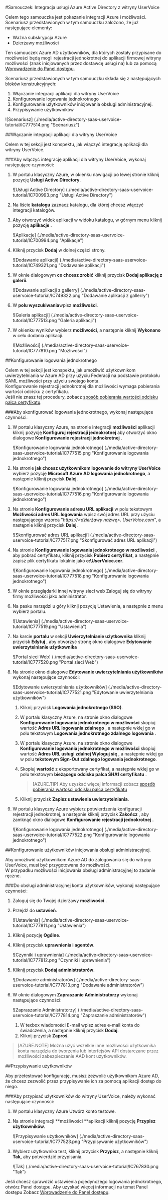 <properties 
    pageTitle="Samouczek: Integracja usługi Azure Active Directory z możliwości | Microsoft Azure" 
    description="Dowiedz się, jak użyć możliwości z usługą Azure Active Directory w celu włączenia rejestracji jednokrotnej, automatycznego inicjowania obsługi administracyjnej i nie tylko!." 
    services="active-directory" 
    authors="jeevansd"  
    documentationCenter="na" 
    manager="femila"/>
<tags 
    ms.service="active-directory" 
    ms.devlang="na" 
    ms.topic="article" 
    ms.tgt_pltfrm="na" 
    ms.workload="identity" 
    ms.date="09/11/2016" 
    ms.author="jeedes" />

#<a name="tutorial-azure-active-directory-integration-with-uservoice"></a>Samouczek: Integracja usługi Azure Active Directory z witryny UserVoice
  
Celem tego samouczka jest pokazanie integracji Azure i możliwości.  
Scenariusz przedstawionych w tym samouczku założono, że już następujące elementy:

-   Ważna subskrypcja Azure
-   Dzierżawy możliwości
  
Ten samouczek Azure AD użytkowników, dla których zostały przypisane do możliwości będą mogli rejestracji jednokrotnej do aplikacji firmowej witryny możliwości (znak inicjowanych przez dostawcę usługi na) lub za pomocą [Wprowadzenie do Panel dostępu](active-directory-saas-access-panel-introduction.md).
  
Scenariusz przedstawionych w tym samouczku składa się z następujących bloków konstrukcyjnych:

1.  Włączanie integracji aplikacji dla witryny UserVoice
2.  Konfigurowanie logowania jednokrotnego
3.  Konfigurowanie użytkowników inicjowania obsługi administracyjnej.
4.  Przypisywanie użytkowników

![Scenariusz] (./media/active-directory-saas-uservoice-tutorial/IC777514.png "Scenariusz")

##<a name="enabling-the-application-integration-for-uservoice"></a>Włączanie integracji aplikacji dla witryny UserVoice
  
Celem w tej sekcji jest konspektu, jak włączyć integrację aplikacji dla witryny UserVoice.

###<a name="to-enable-the-application-integration-for-uservoice-perform-the-following-steps"></a>Aby włączyć integrację aplikacji dla witryny UserVoice, wykonaj następujące czynności:

1.  W portalu klasyczny Azure, w okienku nawigacji po lewej stronie kliknij pozycję **Usługi Active Directory**.

    ![Usługi Active Directory] (./media/active-directory-saas-uservoice-tutorial/IC700993.png "Usługi Active Directory")

2.  Na liście **katalogu** zaznacz katalogu, dla której chcesz włączyć integracji katalogów.

3.  Aby otworzyć widok aplikacji w widoku katalogu, w górnym menu kliknij pozycję **aplikacje** .

    ![Aplikacje] (./media/active-directory-saas-uservoice-tutorial/IC700994.png "Aplikacje")

4.  Kliknij przycisk **Dodaj** w dolnej części strony.

    ![Dodawanie aplikacji] (./media/active-directory-saas-uservoice-tutorial/IC749321.png "Dodawanie aplikacji")

5.  W oknie dialogowym **co chcesz zrobić** kliknij przycisk **Dodaj aplikację z galerii**.

    ![Dodawanie aplikacji z gallerry] (./media/active-directory-saas-uservoice-tutorial/IC749322.png "Dodawanie aplikacji z gallerry")

6.  W **polu wyszukiwania**wpisz **możliwości**.

    ![Galeria aplikacji] (./media/active-directory-saas-uservoice-tutorial/IC777513.png "Galeria aplikacji")

7.  W okienku wyników wybierz **możliwości**, a następnie kliknij **Wykonano** w celu dodania aplikacji.

    ![Możliwości] (./media/active-directory-saas-uservoice-tutorial/IC777810.png "Możliwości")

##<a name="configuring-single-sign-on"></a>Konfigurowanie logowania jednokrotnego
  
Celem w tej sekcji jest konspektu, jak umożliwić użytkownikom uwierzytelniania w Azure AD przy użyciu Federacji na podstawie protokołu SAML możliwości przy użyciu swojego konta.  
Konfigurowanie rejestracji jednokrotnej dla możliwości wymaga pobierania wartości odcisku z certyfikatu.  
Jeśli nie znasz tej procedury, zobacz [sposób pobierania wartości odcisku palca certyfikatu](http://youtu.be/YKQF266SAxI).

###<a name="to-configure-single-sign-on-perform-the-following-steps"></a>Aby skonfigurować logowania jednokrotnego, wykonaj następujące czynności:

1.  W portalu klasyczny Azure, na stronie integracji **możliwości** aplikacji kliknij pozycję **Konfiguruj rejestracji jednokrotnej** aby otworzyć okno dialogowe **Konfigurowanie rejestracji jednokrotnej** .

    ![Konfigurowanie logowania jednokrotnego] (./media/active-directory-saas-uservoice-tutorial/IC777515.png "Konfigurowanie logowania jednokrotnego")

2.  Na stronie **jak chcesz użytkownikom logowanie do witryny UserVoice** wybierz pozycję **Microsoft Azure AD logowania jednokrotnego**, a następnie kliknij przycisk **Dalej**.

    ![Konfigurowanie logowania jednokrotnego] (./media/active-directory-saas-uservoice-tutorial/IC777516.png "Konfigurowanie logowania jednokrotnego")

3.  Na stronie **Konfigurowanie adresu URL aplikacji** w polu tekstowym **Możliwości adres URL logowania** wpisz swój adres URL przy użyciu następującego wzorca "*https://\<dzierżawy nazwę\>. UserVoice.com*", a następnie kliknij przycisk **Dalej**.

    ![Skonfigurować adres URL aplikacji] (./media/active-directory-saas-uservoice-tutorial/IC777517.png "Skonfigurować adres URL aplikacji")

4.  Na stronie **Konfigurowanie logowania jednokrotnego w możliwości** , aby pobrać certyfikatu, kliknij przycisk **Pobierz certyfikat**, a następnie zapisz plik certyfikatu lokalnie jako **c:\\UserVoice.cer**.

    ![Konfigurowanie logowania jednokrotnego] (./media/active-directory-saas-uservoice-tutorial/IC777518.png "Konfigurowanie logowania jednokrotnego")

5.  W oknie przeglądarki innej witryny sieci web Zaloguj się do witryny firmy możliwości jako administrator.

6.  Na pasku narzędzi u góry kliknij pozycję Ustawienia, a następnie z menu wybierz portalu.

    ![Ustawienia] (./media/active-directory-saas-uservoice-tutorial/IC777519.png "Ustawienia")

7.  Na karcie **portalu** w sekcji **Uwierzytelnianie użytkownika** kliknij przycisk **Edytuj** , aby otworzyć stronę okno dialogowe **Edytowanie uwierzytelnianie użytkownika**

    ![Portal sieci Web] (./media/active-directory-saas-uservoice-tutorial/IC777520.png "Portal sieci Web")

8.  Na stronie okno dialogowe **Edytowanie uwierzytelniania użytkowników** wykonaj następujące czynności:

    ![Edytowanie uwierzytelniania użytkowników] (./media/active-directory-saas-uservoice-tutorial/IC777521.png "Edytowanie uwierzytelniania użytkowników")

    1.  Kliknij przycisk **Logowania jednokrotnego (SSO)**.
    2.  W portalu klasyczny Azure, na stronie okno dialogowe **Konfigurowanie logowania jednokrotnego w możliwości** skopiuj wartość **Adres URL logowania zdalnego** , a następnie wklej go w polu tekstowym **Logowania jednokrotnego zdalnego logowania** .
    3.  W portalu klasyczny Azure, na stronie okno dialogowe **Konfigurowanie logowania jednokrotnego w możliwości** skopiuj wartość **Adres URL usługi zdalnej Wyloguj się** , a następnie wklej go w polu **tekstowym Sign-Out zdalnego logowania jednokrotnego**.
    4.  Skopiuj **wartość** z eksportowany certyfikat, a następnie wklej go w polu tekstowym **bieżącego odcisku palca SHA1 certyfikatu** .  

        >[AZURE.TIP] Aby uzyskać więcej informacji zobacz [sposób pobierania wartości odcisku palca certyfikatu](http://youtu.be/YKQF266SAxI)

    5.  Kliknij przycisk **Zapisz ustawienia uwierzytelniania**.

9.  W portalu klasyczny Azure wybierz potwierdzenia konfiguracji rejestracji jednokrotnej, a następnie kliknij przycisk **Zakończ** , aby zamknąć okno dialogowe **Konfigurowanie rejestracji jednokrotnej** .

    ![Konfigurowanie logowania jednokrotnego] (./media/active-directory-saas-uservoice-tutorial/IC777522.png "Konfigurowanie logowania jednokrotnego")

##<a name="configuring-user-provisioning"></a>Konfigurowanie użytkowników inicjowania obsługi administracyjnej.
  
Aby umożliwić użytkownikom Azure AD do zalogowania się do witryny UserVoice, musi być przygotowana do możliwości.  
W przypadku możliwości inicjowania obsługi administracyjnej to zadanie ręczne.

###<a name="to-provision-a-user-accounts-perform-the-following-steps"></a>Do obsługi administracyjnej konta użytkowników, wykonaj następujące czynności:

1.  Zaloguj się do Twojej dzierżawy **możliwości** .

2.  Przejdź do **ustawień**.

    ![Ustawienia] (./media/active-directory-saas-uservoice-tutorial/IC777811.png "Ustawienia")

3.  Kliknij pozycję **Ogólne**.

4.  Kliknij przycisk **uprawnienia i agentów**.

    ![Czynniki i uprawnienia] (./media/active-directory-saas-uservoice-tutorial/IC777812.png "Czynniki i uprawnienia")

5.  Kliknij przycisk **Dodaj administratorów**.

    ![Dodawanie administratorów] (./media/active-directory-saas-uservoice-tutorial/IC777813.png "Dodawanie administratorów")

6.  W oknie dialogowym **Zapraszanie Administratorzy** wykonaj następujące czynności:

    ![Zapraszanie Administratorzy] (./media/active-directory-saas-uservoice-tutorial/IC777814.png "Zapraszanie administratorów")

    1.  W texbox wiadomości E-mail wpisz adres e-mail konta do świadczenia, a następnie kliknij przycisk **Dodaj**.
    2.  Kliknij przycisk **Zaproś**.

>[AZURE.NOTE] Można użyć wszelkie inne możliwości użytkownika konta narzędzia do tworzenia lub interfejsów API dostarczane przez możliwości zabezpieczanie AAD kont użytkowników.

##<a name="assigning-users"></a>Przypisywanie użytkowników
  
Aby przetestować konfigurację, musisz zezwolić użytkownikom Azure AD, że chcesz zezwolić przez przypisywanie ich za pomocą aplikacji dostęp do niego.

###<a name="to-assign-users-to-uservoice-perform-the-following-steps"></a>Aby przypisać użytkowników do witryny UserVoice, należy wykonać następujące czynności:

1.  W portalu klasyczny Azure Utwórz konto testowe.

2.  Na stronie integracji **możliwości **aplikacji kliknij pozycję **Przypisz użytkowników**.

    ![Przypisywanie użytkowników] (./media/active-directory-saas-uservoice-tutorial/IC777523.png "Przypisywanie użytkowników")

3.  Wybierz użytkownika test, kliknij przycisk **Przypisz**, a następnie kliknij **Tak,** aby potwierdzić przypisania.

    ![Tak] (./media/active-directory-saas-uservoice-tutorial/IC767830.png "Tak")
  
Jeśli chcesz sprawdzić ustawienia pojedynczego logowania jednokrotnego, otwórz Panel dostępu. Aby uzyskać więcej informacji na temat Panel dostępu Zobacz [Wprowadzenie do Panel dostępu](active-directory-saas-access-panel-introduction.md).